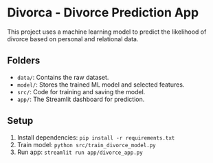 # Divorca - Divorce Prediction App

This project uses a machine learning model to predict the likelihood of divorce based on personal and relational data.

## Folders
- `data/`: Contains the raw dataset.
- `model/`: Stores the trained ML model and selected features.
- `src/`: Code for training and saving the model.
- `app/`: The Streamlit dashboard for prediction.

## Setup
1. Install dependencies: `pip install -r requirements.txt`
2. Train model: `python src/train_divorce_model.py`
3. Run app: `streamlit run app/divorce_app.py`
